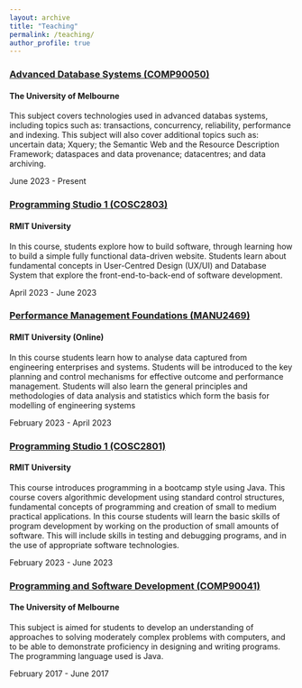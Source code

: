 ```yaml
---
layout: archive
title: "Teaching"
permalink: /teaching/
author_profile: true
---
```


### [Advanced Database Systems (COMP90050)](https://handbook.unimelb.edu.au/2023/subjects/comp90050)

#### The University of Melbourne

This subject covers technologies used in advanced databas systems, including topics such as: transactions, concurrency, reliability, performance and indexing. This subject will also cover additional topics such as: uncertain data; Xquery; the Semantic Web and the Resource Description Framework; dataspaces and data provenance; datacentres; and data archiving.

June 2023 - Present

### [Programming Studio 1 (COSC2803)](http://www1.rmit.edu.au/courses/054081)

#### RMIT University

In this course, students explore how to build software, through learning how to build a simple fully functional data-driven website. Students learn about fundamental concepts in User-Centred Design (UX/UI) and Database System that explore the front-end-to-back-end of software development. 

April 2023 - June 2023

### [Performance Management Foundations (MANU2469)](http://www1.rmit.edu.au/browse/;CURPOS=1?STYPE=ENTIRE&CLOCATION=Study+at+RMIT%2F&QRY=%2Btype%3Dflexible+%2Bsubtype%3Dheparta+%2Bkeywords%3D%28MANU2469%29+&course=MANU2469&title=&Search=Search)

#### RMIT University (Online)

In this course students learn how to analyse data captured from engineering enterprises and systems. Students will be introduced to the key planning and control mechanisms for effective outcome and performance management. Students will also learn the general principles and methodologies of data analysis and statistics which form the basis for modelling of engineering systems

February 2023 - April 2023

### [Programming Studio 1 (COSC2801)](http://www1.rmit.edu.au/courses/054079)

#### RMIT University

This course introduces programming in a bootcamp style using Java. This course covers algorithmic development using standard control structures, fundamental concepts of programming and creation of small to medium practical applications. In this course students will learn the basic skills of program development by working on the production of small amounts of software. This will include skills in testing and debugging programs, and in the use of appropriate software technologies. 

February 2023 - June 2023

### [Programming and Software Development (COMP90041)](https://handbook.unimelb.edu.au/2017/subjects/comp90041)

#### The University of Melbourne

This subject is aimed for students to develop an understanding of approaches to solving moderately complex problems with computers, and to be able to demonstrate proficiency in designing and writing programs. The programming language used is Java. 

February 2017 - June 2017


